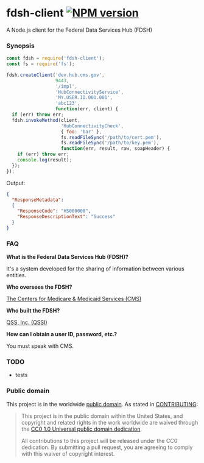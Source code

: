 # fdsh-client [![NPM version][npm-image]][npm-url]

A Node.js client for the Federal Data Services Hub (FDSH)

### Synopsis

```javascript
const fdsh = require('fdsh-client');
const fs = require('fs');

fdsh.createClient('dev.hub.cms.gov',
                  9443,
                  '/impl',
                  'HubConnectivityService',
                  'MY.USER.ID.001.001',
                  'abc123',
                  function(err, client) {
  if (err) throw err;
  fdsh.invokeMethod(client,
                    'HubConnectivityCheck',
                    { foo: 'bar' },
                    fs.readFileSync('/path/to/cert.pem'),
                    fs.readFileSync('/path/to/key.pem'),
                    function(err, result, raw, soapHeader) {
    if (err) throw err;
    console.log(result);
  });
});
```

Output:
```JSON
{
  "ResponseMetadata":
  {
    "ResponseCode": "HS000000",
    "ResponseDescriptionText": "Success"
  }
}
```

### FAQ

__What is the Federal Data Services Hub (FDSH)?__

It's a system developed for the sharing of information between various entities.

__Who oversees the FDSH?__

[The Centers for Medicare & Medicaid Services (CMS)](https://www.cms.gov/)

__Who built the FDSH?__

[QSS, Inc. (QSSI)](http://www.qssinc.com/)

__How can I obtain a user ID, password, etc.?__

You must speak with CMS.

### TODO
* tests

### Public domain

This project is in the worldwide [public domain](LICENSE.md). As stated in [CONTRIBUTING](CONTRIBUTING.md):

> This project is in the public domain within the United States, and copyright and related rights in the work worldwide are waived through the [CC0 1.0 Universal public domain dedication](https://creativecommons.org/publicdomain/zero/1.0/).
>
> All contributions to this project will be released under the CC0 dedication. By submitting a pull request, you are agreeing to comply with this waiver of copyright interest.


[npm-url]: https://npmjs.org/package/fdsh-client
[npm-image]: http://img.shields.io/npm/v/fdsh-client.svg
